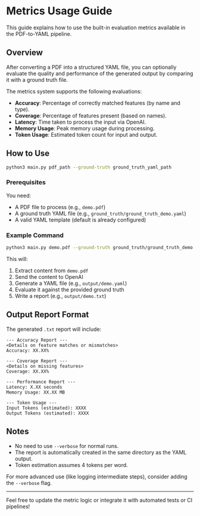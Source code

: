 # Metrics Usage Guide

This guide explains how to use the built-in evaluation metrics available in the PDF-to-YAML pipeline.

## Overview
After converting a PDF into a structured YAML file, you can optionally evaluate the quality and performance of the generated output by comparing it with a ground truth file.

The metrics system supports the following evaluations:

- **Accuracy**: Percentage of correctly matched features (by name and type).
- **Coverage**: Percentage of features present (based on names).
- **Latency**: Time taken to process the input via OpenAI.
- **Memory Usage**: Peak memory usage during processing.
- **Token Usage**: Estimated token count for input and output.

## How to Use

```bash
python3 main.py pdf_path --ground-truth ground_truth_yaml_path
```

### Prerequisites
You need:
- A PDF file to process (e.g., `demo.pdf`)
- A ground truth YAML file (e.g., `ground_truth/ground_truth_demo.yaml`)
- A valid YAML template (default is already configured)

### Example Command
```bash
python3 main.py demo.pdf --ground-truth ground_truth/ground_truth_demo.yaml
```

This will:
1. Extract content from `demo.pdf`
2. Send the content to OpenAI
3. Generate a YAML file (e.g., `output/demo.yaml`)
4. Evaluate it against the provided ground truth
5. Write a report (e.g., `output/demo.txt`)

## Output Report Format
The generated `.txt` report will include:

```text
--- Accuracy Report ---
<Details on feature matches or mismatches>
Accuracy: XX.XX%

--- Coverage Report ---
<Details on missing features>
Coverage: XX.XX%

--- Performance Report ---
Latency: X.XX seconds
Memory Usage: XX.XX MB

--- Token Usage ---
Input Tokens (estimated): XXXX
Output Tokens (estimated): XXXX
```

## Notes
- No need to use `--verbose` for normal runs.
- The report is automatically created in the same directory as the YAML output.
- Token estimation assumes 4 tokens per word.

For more advanced use (like logging intermediate steps), consider adding the `--verbose` flag.

---

Feel free to update the metric logic or integrate it with automated tests or CI pipelines!

